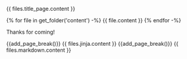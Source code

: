{{ files.title_page.content }}

{% for file in get_folder('content') -%}
{{ file.content }}
{% endfor -%}

Thanks for coming!

{{add_page_break()}}
{{ files.jinja.content }}
{{add_page_break()}}
{{ files.markdown.content }}